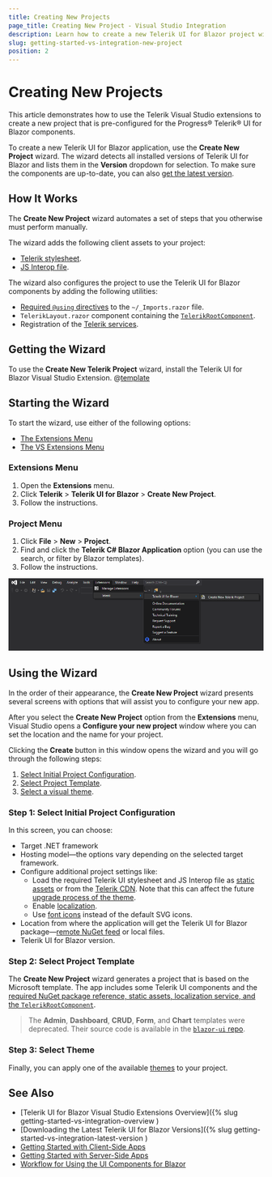 ```yaml
---
title: Creating New Projects
page_title: Creating New Project - Visual Studio Integration
description: Learn how to create a new Telerik UI for Blazor project with the supported Visual Studio templates.
slug: getting-started-vs-integration-new-project
position: 2
---
```


# Creating New Projects

This article demonstrates how to use the Telerik Visual Studio extensions to create a new project that is pre-configured for the Progress&reg; Telerik&reg; UI for Blazor components.

To create a new Telerik UI for Blazor application, use the **Create New Project** wizard. The wizard detects all installed versions of Telerik UI for Blazor and lists them in the **Version** dropdown for selection. To make sure the components are up-to-date, you can also [get the latest version](slug://getting-started-vs-integration-latest-version).

## How It Works

The **Create New Project** wizard automates a set of steps that you otherwise must perform manually.

The wizard adds the following client assets to your project:
* [Telerik stylesheet](slug://getting-started/what-you-need#css-theme).
* [JS Interop file](slug://getting-started/what-you-need#javascript-file).

The wizard also configures the project to use the Telerik UI for Blazor components by adding the following utilities:
* [Required `@using` directives](slug://getting-started/what-you-need#namespaces) to the `~/_Imports.razor` file.
* `TelerikLayout.razor` component containing the [`TelerikRootComponent`](slug://getting-started/what-you-need#telerikrootcomponent).
* Registration of the [Telerik services](slug://getting-started/what-you-need#service).

## Getting the Wizard

To use the **Create New Telerik Project** wizard, install the Telerik UI for Blazor Visual Studio Extension. @[template](/_contentTemplates/common/general-info.md#vsx-download)

## Starting the Wizard

To start the wizard, use either of the following options:

* [The Extensions Menu](#extensions-menu)
* [The VS Extensions Menu](#project-menu)

### Extensions Menu

1. Open the **Extensions** menu.
1. Click **Telerik** > **Telerik UI for Blazor** > **Create New Project**.
1. Follow the instructions.

### Project Menu

1. Click **File** > **New** > **Project**.
1. Find and click the **Telerik C# Blazor Application** option (you can use the search, or filter by Blazor templates).
1. Follow the instructions.

![Start the New Project Wizard](images/vs-ext-create-new-project-entry.png)

## Using the Wizard

In the order of their appearance, the **Create New Project** wizard presents several screens with options that will assist you to configure your new app.

After you select the **Create New Project** option from the **Extensions** menu, Visual Studio opens a **Configure your new project** window where you can set the location and the name for your project. 

Clicking the **Create** button in this window opens the wizard and you will go through the following steps:

1. [Select Initial Project Configuration](#step-1-select-initial-project-configuration).
1. [Select Project Template](#step-2-select-project-template).
1. [Select a visual theme](#step-3-select-theme).

### Step 1: Select Initial Project Configuration

In this screen, you can choose:

* Target .NET framework
* Hosting model&mdash;the options vary depending on the selected target framework.
* Configure additional project settings like:
   * Load the required Telerik UI stylesheet and JS Interop file as [static assets](slug://getting-started/what-you-need#css-theme-and-javascript-files) or from the [Telerik CDN](slug://common-features-cdn). Note that this can affect the future [upgrade process of the theme](slug://upgrade-tutorial#upgrade-process).
   * Enable [localization](slug://globalization-localization).
   * Use [font icons](slug://common-features-icons) instead of the default SVG icons.
* Location from where the application will get the Telerik UI for Blazor package&mdash;[remote NuGet feed](slug://installation/nuget) or local files.
* Telerik UI for Blazor version.

### Step 2: Select Project Template

The **Create New Project** wizard generates a project that is based on the Microsoft template. The app includes some Telerik UI components and the [required NuGet package reference, static assets, localization service, and the `TelerikRootComponent`](slug://getting-started/what-you-need).

> The **Admin**, **Dashboard**, **CRUD**, **Form**, and **Chart** templates were deprecated. Their source code is available in the [`blazor-ui` repo](https://github.com/telerik/blazor-ui/tree/master/common/legacy-project-templates).

### Step 3: Select Theme

Finally, you can apply one of the available [themes](slug://themes-overview) to your project.

## See Also

* [Telerik UI for Blazor Visual Studio Extensions Overview]({% slug getting-started-vs-integration-overview )
* [Downloading the Latest Telerik UI for Blazor Versions]({% slug getting-started-vs-integration-latest-version )
* [Getting Started with Client-Side Apps](slug://getting-started/client-side)
* [Getting Started with Server-Side Apps](slug://getting-started/server-side)
* [Workflow for Using the UI Components for Blazor](slug://getting-started/what-you-need)
